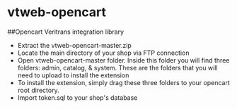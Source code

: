 vtweb-opencart
==============

##Opencart Veritrans integration library
- Extract the vtweb-opencart-master.zip
- Locate the main directory of your shop via FTP connection
- Open vtweb-opencart-master folder. Inside this folder you will find three folders: admin, catalog, & system. These are the folders that you will need to upload to install the extension
- To install the extension, simply drag these three folders to your opencart root directory.
- Import token.sql to your shop's database
